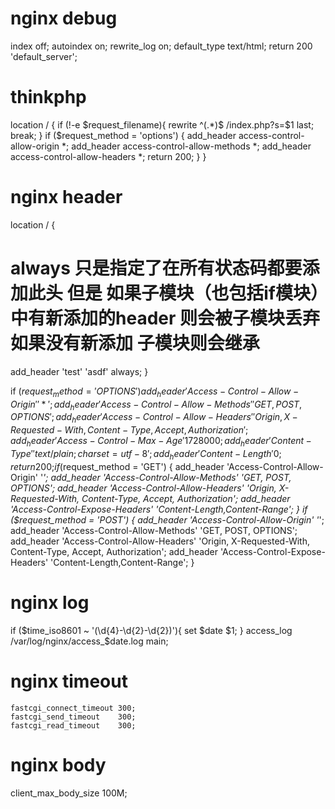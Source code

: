 # nginx debug
index off;
autoindex on;
rewrite_log on;
default_type text/html;
return 200 'default_server';

# thinkphp
location / {
  if (!-e $request_filename){
    rewrite ^(.*)$ /index.php?s=$1 last;
    break;
  }
  if ($request_method = 'options') {
    add_header access-control-allow-origin *;
    add_header access-control-allow-methods *;
    add_header access-control-allow-headers *;
    return 200;
  }
}

# nginx header
location / {
  # always 只是指定了在所有状态码都要添加此头 但是 如果子模块（也包括if模块）中有新添加的header 则会被子模块丢弃 如果没有新添加 子模块则会继承
  add_header 'test' 'asdf' always;
}

if ($request_method = 'OPTIONS') {
add_header 'Access-Control-Allow-Origin' '*';
add_header 'Access-Control-Allow-Methods' 'GET, POST, OPTIONS';
add_header 'Access-Control-Allow-Headers' 'Origin, X-Requested-With, Content-Type, Accept, Authorization';
add_header 'Access-Control-Max-Age' 1728000;
add_header 'Content-Type' 'text/plain; charset=utf-8';
add_header 'Content-Length' 0;
return 200;
}
if ($request_method = 'GET') {
add_header 'Access-Control-Allow-Origin' '*';
add_header 'Access-Control-Allow-Methods' 'GET, POST, OPTIONS';
add_header 'Access-Control-Allow-Headers' 'Origin, X-Requested-With, Content-Type, Accept, Authorization';
add_header 'Access-Control-Expose-Headers' 'Content-Length,Content-Range';
}
if ($request_method = 'POST') {
add_header 'Access-Control-Allow-Origin' '*';
add_header 'Access-Control-Allow-Methods' 'GET, POST, OPTIONS';
add_header 'Access-Control-Allow-Headers' 'Origin, X-Requested-With, Content-Type, Accept, Authorization';
add_header 'Access-Control-Expose-Headers' 'Content-Length,Content-Range';
}

# nginx log
if ($time_iso8601 ~ '(\d{4}-\d{2}-\d{2})'){
  set $date $1;
}
access_log /var/log/nginx/access_$date.log main;

# nginx timeout
    fastcgi_connect_timeout 300;
    fastcgi_send_timeout    300;
    fastcgi_read_timeout    300;

# nginx body    
client_max_body_size 100M;



